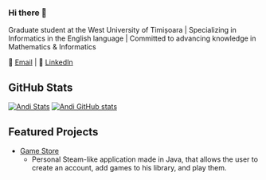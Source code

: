 ### Hi there 👋
Graduate student at the West University of Timișoara | Specializing in Informatics in the English language | Committed to advancing knowledge in Mathematics & Informatics

📧 [Email](mailto:sovaandi02@gmail.com) | 💼 [LinkedIn](https://www.linkedin.com/in/andrei-%C8%99ova-a77a85219/)

## GitHub Stats

[![Andi Stats](https://github-readme-stats.vercel.app/api/top-langs/?username=AndiSova&show_icons=true&theme=radical)](https://github.com/AndiSova/AndiSova)
[![Andi GitHub stats](https://github-readme-stats.vercel.app/api?username=AndiSova&show_icons=true&theme=radical)](https://github.com/AndiSova/AndiSova)

## Featured Projects

- [Game Store](https://github.com/AndiSova/Steam-like-application-made-in-Java)
  - Personal Steam-like application made in Java, that allows the user to create an account, add games to his library, and play them.
<!--
**AndiSova/AndiSova** is a ✨ _special_ ✨ repository because its `README.md` (this file) appears on your GitHub profile.

Here are some ideas to get you started:

- 🔭 I’m currently working on ...
- 🌱 I’m currently learning ...
- 👯 I’m looking to collaborate on ...
- 🤔 I’m looking for help with ...
- 💬 Ask me about ...
- 📫 How to reach me: ...
- 😄 Pronouns: ...
- ⚡ Fun fact: ...
-->
